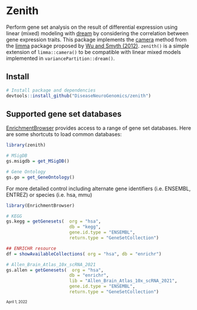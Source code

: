 # Zenith

Perform gene set analysis on the result of differential expression using linear (mixed) modeling with [dream](https://doi.org/10.1093/bioinformatics/btaa687) by considering the correlation between gene expression traits.  This package implements the [camera](https://www.rdocumentation.org/packages/limma/versions/3.28.14/topics/camera) method from the [limma](https://bioconductor.org/packages/limma/) package proposed by [Wu and Smyth (2012)](https://doi.org/10.1093/nar/gks461).  `zenith()` is a simple extension of `limma::camera()` to be compatible with linear mixed models implemented in `variancePartition::dream()`.


## Install
```r
# Install package and dependencies
devtools::install_github("DiseaseNeuroGenomics/zenith")
```

## Supported gene set databases
[EnrichmentBrowser](https://bioconductor.org/packages/EnrichmentBrowser/) provides access to a range of gene set databases.  Here are some shortcuts to load common databases:  

```r
library(zenith)

# MSigDB
gs.msigdb = get_MSigDB()

# Gene Ontology
gs.go = get_GeneOntology()
```

For more detailed control including alternate gene identifiers (i.e. ENSEMBL, ENTREZ) or species (i.e. hsa, mmu)

```r
library(EnrichmentBrowser)

# KEGG
gs.kegg = getGenesets(  org = "hsa", 
	   					db = "kegg", 
	   					gene.id.type = "ENSEMBL", 
	   					return.type = "GeneSetCollection")

## ENRICHR resource
df = showAvailableCollections( org = "hsa", db = "enrichr")

# Allen_Brain_Atlas_10x_scRNA_2021
gs.allen = getGenesets(  org = "hsa", 
	   					db = "enrichr", 
	   					lib = "Allen_Brain_Atlas_10x_scRNA_2021",
	   					gene.id.type = "ENSEMBL", 
	   					return.type = "GeneSetCollection")
```



<sub><sub>April 1, 2022</sub></sub>

